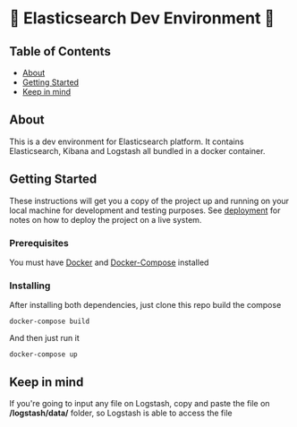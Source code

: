 # :whale2: Elasticsearch Dev Environment :whale2:

## Table of Contents

- [About](#about)
- [Getting Started](#getting_started)
- [Keep in mind](#keep_in_mind)

## About <a name = "about"></a>

This is a dev environment for Elasticsearch platform. It contains Elasticsearch, Kibana and Logstash all bundled in a docker container.

## Getting Started <a name = "getting_started"></a>

These instructions will get you a copy of the project up and running on your local machine for development and testing purposes. See [deployment](#deployment) for notes on how to deploy the project on a live system.

### Prerequisites

You must have [Docker](https://docs.docker.com/get-docker/) and [Docker-Compose](https://docs.docker.com/compose/install/) installed

### Installing

After installing both dependencies, just clone this repo build the compose

```
docker-compose build
```

And then just run it

```
docker-compose up
```

## Keep in mind <a name = "keep_in_mind"></a>

If you're going to input any file on Logstash, copy and paste the file on <b>/logstash/data/</b> folder, so Logstash is able to access the file
